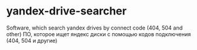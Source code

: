 # yandex-drive-searcher
Software, which search yandex drives by connect code (404, 504 and other) 
ПО, которое ищет яндекс диски с помощью кодов подключения (404, 504 и другие)
